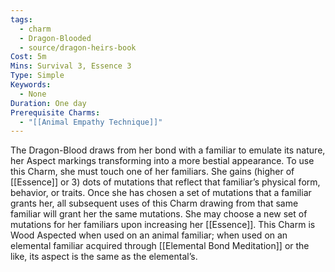 ```yaml
---
tags:
  - charm
  - Dragon-Blooded
  - source/dragon-heirs-book
Cost: 5m
Mins: Survival 3, Essence 3
Type: Simple
Keywords:
  - None
Duration: One day
Prerequisite Charms:
  - "[[Animal Empathy Technique]]"
---
```

The Dragon-Blood draws from her bond with a familiar to emulate its nature, her Aspect markings transforming into a more bestial appearance. To use this Charm, she must touch one of her familiars. She gains (higher of [[Essence]] or 3) dots of mutations that reflect that familiar’s physical form, behavior, or traits. Once she has chosen a set of mutations that a familiar grants her, all subsequent uses of this Charm drawing from that same familiar will grant her the same mutations. She may choose a new set of mutations for her familiars upon increasing her [[Essence]]. This Charm is Wood Aspected when used on an animal familiar; when used on an elemental familiar acquired through [[Elemental Bond Meditation]] or the like, its aspect is the same as the elemental’s.